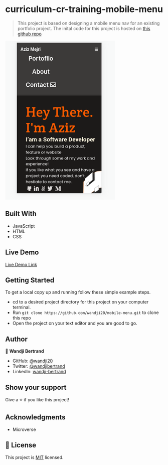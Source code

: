 <!-- # curriculum-cr-training-mobile-menu


This repo host an initial code for the tasks performed during the Code Reviewers training.

Application is based on this [Figma design](https://www.figma.com/file/t3EJUCAEViw3QasuJLPLVT/Microverse-Student-Potfolio-Templates-Main?node-id=1%3A1471).

![](https://img.shields.io/badge/Microverse-blueviolet) -->

# curriculum-cr-training-mobile-menu

> This project is based on designing a mobile menu nav for an existing portfolio project.
> The inital code for this project is hosted on [this github repo](https://github.com/microverseinc/curriculum-cr-training-mobile-menu/tree/main)

![screenshot](./media/png/screenshot.png)

## Built With

- JavaScript
- HTML
- CSS

## Live Demo

[Live Demo Link](https://rawcdn.githack.com/wandji20/mobile-menu/d88cf6aeab4528f79918886ef9cdacf49d4c070f/index.html)

## Getting Started

To get a local copy up and running follow these simple example steps.

- cd to a desired project directory for this project on your computer terminal.
- Run `git clone https://github.com/wandji20/mobile-menu.git` to clone this repo
- Open the project on your text editor and you are good to go.

## Author

👤 **Wandji Bertrand**

- GitHub: [@wandji20](https://github.com/wandji20)
- Twitter: [@wandjibertrand](https://twitter.com/wandjibertrand)
- LinkedIn: [wandji-bertrand](https://www.linkedin.com/in/wandji-bertrand/)

## Show your support

Give a ⭐️ if you like this project!

## Acknowledgments

- Microverse

## 📝 License

This project is [MIT](./MIT.md) licensed.
